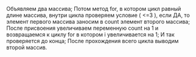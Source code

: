 Объявляем два массива;
Потом метод for, в котором цикл равный длине массива, внутри цикла проверяем условие ( <=3 ), если ДА, то элемент первого массива заносим в count элемент второго массива;
После присвоения увеличиваем переменную count на 1 и возвращаемся к циклу for в котором i увеличивается на 1;
И так проверяется до конца;
После прохождения всего цикла выводим второй массив.
